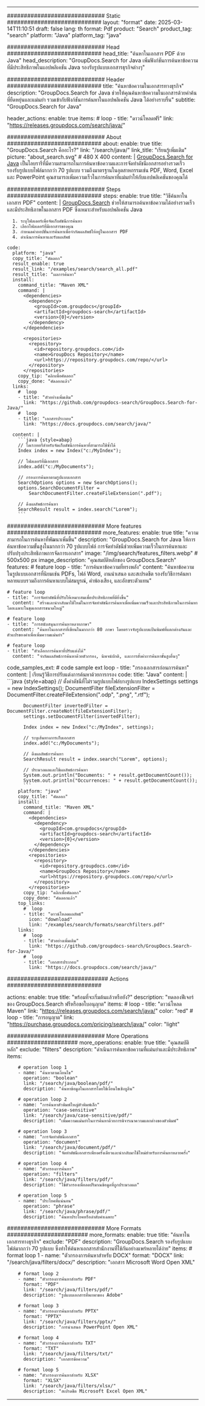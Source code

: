 
---
############################# Static ############################
layout: "format"
date:  2025-03-14T11:10:51
draft: false
lang: th
format: Pdf
product: "Search"
product_tag: "search"
platform: "Java"
platform_tag: "java"

############################# Head ############################
head_title: "ค้นหาในเอกสาร PDF ด้วย Java"
head_description: "GroupDocs.Search for Java เพิ่มฟังก์ชันการค้นหาข้อความที่มีประสิทธิภาพในแอปพลิเคชัน Java รองรับรูปแบบเอกสารธุรกิจต่างๆ"

############################# Header ############################
title: "ค้นหาข้อความในเอกสารทางธุรกิจ" 
description: "GroupDocs.Search for Java ช่วยให้คุณค้นหาข้อความในเอกสารด้วยคำค้นที่ยืดหยุ่นและแม่นยำ รวมเข้ากับฟังก์ชันการค้นหาในแอปพลิเคชัน Java ได้อย่างราบรื่น"
subtitle: "GroupDocs.Search for Java" 

header_actions:
  enable: true
  items:
    #  loop
    - title: "ดาวน์โหลดฟรี"
      link: "https://releases.groupdocs.com/search/java/"
      
############################# About ############################
about:
    enable: true
    title: "GroupDocs.Search คืออะไร?"
    link: "/search/java/"
    link_title: "เรียนรู้เพิ่มเติม"
    picture: "about_search.svg" # 480 X 400
    content: |
       [GroupDocs.Search for Java](/search/java/) เป็นไลบรารีที่มีความสามารถในการค้นหาข้อความและการจัดทำดัชนีเอกสารอย่างรวดเร็ว รองรับรูปแบบไฟล์มากกว่า 70 รูปแบบ รวมถึงมาตรฐานในอุตสาหกรรมเช่น PDF, Word, Excel และ PowerPoint คุณสามารถเพิ่มความเร็วในการค้นหาที่แม่นยำให้กับแอปพลิเคชันของคุณได้

############################# Steps ############################
steps:
    enable: true
    title: "วิธีค้นหาในเอกสาร PDF"
    content: |
      [GroupDocs.Search](/search/java/) ช่วยให้สามารถค้นหาข้อความได้อย่างรวดเร็วและมีประสิทธิภาพในเอกสาร PDF ซึ่งเหมาะสำหรับแอปพลิเคชัน Java
      
      1. ระบุโฟลเดอร์เพื่อจัดเก็บดัชนีการค้นหา
      2. เลือกโฟลเดอร์ที่มีเอกสารของคุณ
      3. กำหนดค่าออปชั่นการค้นหาเพื่อจำกัดผลลัพธ์ให้อยู่ในเอกสาร PDF
      4. ดำเนินการค้นหาและรับผลลัพธ์
   
    code:
      platform: "java"
      copy_title: "คัดลอก"
      result_enable: true
      result_link: "/examples/search/search_all.pdf"
      result_title: "ผลการค้นหา"
      install:
        command_title: "Maven XML"
        command: |
          <dependencies>
            <dependency>
              <groupId>com.groupdocs</groupId>
              <artifactId>groupdocs-search</artifactId>
              <version>{0}</version>
            </dependency>
          </dependencies>

          <repositories>
            <repository>
              <id>repository.groupdocs.com</id>
              <name>GroupDocs Repository</name>
              <url>https://repository.groupdocs.com/repo/</url>
            </repository>
          </repositories>
        copy_tip: "คลิกเพื่อคัดลอก"
        copy_done: "คัดลอกแล้ว"
      links:
        #  loop
        - title: "ตัวอย่างเพิ่มเติม"
          link: "https://github.com/groupdocs-search/GroupDocs.Search-for-Java/"
        #  loop
        - title: "เอกสารประกอบ"
          link: "https://docs.groupdocs.com/search/java/"
          
      content: |
        ```java {style=abap}
        // ไดเรกทอรีสำหรับจัดเก็บดัชนีการค้นหาที่สามารถใช้ซ้ำได้
        Index index = new Index("c:/MyIndex");

        // โฟลเดอร์ที่มีเอกสาร
        index.add("c:/MyDocuments");

        // กรองการค้นหาตามรูปแบบเอกสาร
        SearchOptions options = new SearchOptions();
        options.SearchDocumentFilter = 
            SearchDocumentFilter.createFileExtension(".pdf");

        // ดึงผลลัพธ์การค้นหา
        SearchResult result = index.search("Lorem");
        ```            

############################# More features ############################
more_features:
  enable: true
  title: "ความสามารถในการค้นหาที่พัฒนาเพิ่มขึ้น"
  description: "GroupDocs.Search for Java ให้การค้นหาข้อความขั้นสูงในมากกว่า 70 รูปแบบไฟล์ การจัดทำดัชนีช่วยเพิ่มความเร็วในการค้นหาและปรับปรุงประสิทธิภาพการจัดการเอกสาร"
  image: "/img/search/features_filters.webp" # 500x500 px
  image_description: "คุณสมบัติหลักของ GroupDocs.Search"
  features:
    # feature loop
    - title: "การค้นหาข้อความที่ทรงพลัง"
      content: "ค้นหาข้อความในรูปแบบเอกสารที่นิยมเช่น PDFs, ไฟล์ Word, งานนำเสนอ และสเปรดชีต รองรับวิธีการค้นหาหลายแบบรวมถึงการค้นหาแบบไม่สมบูรณ์, คำพ้องเสียง, และอักขระตัวแทน"

    # feature loop
    - title: "การจัดทำดัชนีที่ปรับให้เหมาะสมเพื่อประสิทธิภาพที่ดียิ่งขึ้น"
      content: "สร้างและนำกลับมาใช้ใหม่ในการจัดทำดัชนีการค้นหาเพื่อเพิ่มความเร็วและประสิทธิภาพในการค้นหา โดยเฉพาะในชุดเอกสารขนาดใหญ่"

    # feature loop
    - title: "การสนับสนุนการค้นหาหลายภาษา"
      content: "ค้นหาในเอกสารที่เขียนในมากกว่า 80 ภาษา โดยตรวจจับรูปแบบแป้นพิมพ์ที่แตกต่างกันและตัวแปรของคำเพื่อเพิ่มความแม่นยำ"

    # feature loop
    - title: "ตัวเลือกการค้นหาที่ปรับแต่งได้"
      content: "จำกัดผลลัพธ์การค้นหาด้วยตัวกรอง, นิพจน์ปกติ, และการตั้งค่าการค้นหาขั้นสูงอื่นๆ"
      
  code_samples_ext:
    # code sample ext loop
    - title: "กรองเอกสารก่อนการค้นหา"
      content: |
        เรียนรู้วิธีการปรับแต่งการค้นหาด้วยการกรอง
      code:
        title: "Java"
        content: |
          ```java {style=abap}
          // ตั้งค่าดัชนีที่ไม่รวมรูปแบบไฟล์บางรูปแบบ
          IndexSettings settings = new IndexSettings();
          DocumentFilter fileExtensionFilter = 
            DocumentFilter.createFileExtension(".odp", ".png", ".rtf");

          DocumentFilter invertedFilter = DocumentFilter.createNot(fileExtensionFilter);
          settings.setDocumentFilter(invertedFilter);

          Index index = new Index("c:/MyIndex", settings);
              
          // ระบุเส้นทางการเก็บเอกสาร
          index.add("c:/MyDocuments");

          // ดึงผลลัพธ์การค้นหา
          SearchResult result = index.search("Lorem", options);
          
          // ประมวลผลและใช้ผลลัพธ์การค้นหา
          System.out.println("Documents: " + result.getDocumentCount());
          System.out.println("Occurrences: " + result.getDocumentCount());
          ```
        platform: "java"
        copy_title: "คัดลอก"
        install:
          command_title: "Maven XML"
          command: |
            <dependencies>
              <dependency>
                <groupId>com.groupdocs</groupId>
                <artifactId>groupdocs-search</artifactId>
                <version>{0}</version>
              </dependency>
            </dependencies>
            <repositories>
              <repository>
                <id>repository.groupdocs.com</id>
                <name>GroupDocs Repository</name>
                <url>https://repository.groupdocs.com/repo/</url>
              </repository>
            </repositories>
          copy_tip: "คลิกเพื่อคัดลอก"
          copy_done: "คัดลอกแล้ว"
        top_links:
          #  loop
          - title: "ดาวน์โหลดผลลัพธ์"
            icon: "download"
            link: "/examples/search/formats/searchfilters.pdf"
        links:
          #  loop
          - title: "ตัวอย่างเพิ่มเติม"
            link: "https://github.com/groupdocs-search/GroupDocs.Search-for-Java/"
          #  loop
          - title: "เอกสารประกอบ"
            link: "https://docs.groupdocs.com/search/java/"
            

            


############################## Actions ############################

actions:
  enable: true
  title: "พร้อมที่จะเริ่มต้นแล้วหรือยัง?"
  description: "ทดลองฟีเจอร์ของ GroupDocs.Search ฟรีหรือขอใบอนุญาต"
  items:
    #  loop
    - title: "ดาวน์โหลด Maven"
      link: "https://releases.groupdocs.com/search/java/"
      color: "red"
        #  loop
    - title: "การอนุญาต"
      link: "https://purchase.groupdocs.com/pricing/search/java/"
      color: "light"


############################# More Operations #####################
more_operations:
    enable: true
    title: "คุณสมบัติหลัก"
    exclude: "filters"
    description: "ดำเนินการค้นหาข้อความที่แม่นยำและมีประสิทธิภาพ"
    items: 
          
        # operation loop 1
        - name: "ค้นหาตามเงื่อนไข"
          operation: "boolean"
          link: "/search/java/boolean/pdf/"
          description: "ค้นหาข้อมูลในเอกสารโดยใช้เงื่อนไขเชิงบูลีน"

        # operation loop 2
        - name: "การค้นหาตัวพิมพ์ใหญ่ตัวพิมพ์เล็ก"
          operation: "case-sensitive"
          link: "/search/java/case-sensitive/pdf/"
          description: "เพิ่มความแม่นยำในการค้นหาด้วยการพิจารณาความแตกต่างของตัวพิมพ์"

        # operation loop 3
        - name: "การจัดทำดัชนีเอกสาร"
          operation: "document"
          link: "/search/java/document/pdf/"
          description: "จัดทำดัชนีเอกสารเพียงครั้งเดียวและนำกลับมาใช้ใหม่สำหรับการค้นหาหลายครั้ง"

        # operation loop 4
        - name: "ตัวกรองการค้นหา"
          operation: "filters"
          link: "/search/java/filters/pdf/"
          description: "ใช้ตัวกรองเพื่อลดปริมาณข้อมูลที่ถูกประมวลผล"

        # operation loop 5
        - name: "ประโยคที่แน่นอน"
          operation: "phrase"
          link: "/search/java/phrase/pdf/"
          description: "ค้นหาประโยคหรือลำดับคำเฉพาะ"
          
        
          
############################# More Formats ########################
more_formats:
    enable: true
    title: "ค้นหาในเอกสารทางธุรกิจ"
    exclude: "PDF"
    description: "GroupDocs.Search รองรับรูปแบบไฟล์มากกว่า 70 รูปแบบ ซึ่งทำให้ค้นหาเอกสารสำนักงานที่ใช้กันอย่างแพร่หลายได้ง่าย"
    items: 
        # format loop 1
        - name: "ตัวกรองการค้นหาสำหรับ DOCX"
          format: "DOCX"
          link: "/search/java/filters/docx/"
          description: "เอกสาร Microsoft Word Open XML"
          
        # format loop 2
        - name: "ตัวกรองการค้นหาสำหรับ PDF"
          format: "PDF"
          link: "/search/java/filters/pdf/"
          description: "รูปแบบเอกสารที่พกพาของ Adobe"
          
        # format loop 3
        - name: "ตัวกรองการค้นหาสำหรับ PPTX"
          format: "PPTX"
          link: "/search/java/filters/pptx/"
          description: "การนำเสนอ PowerPoint Open XML"

        # format loop 4
        - name: "ตัวกรองการค้นหาสำหรับ TXT"
          format: "TXT"
          link: "/search/java/filters/txt/"
          description: "เอกสารข้อความ"
          
        # format loop 5
        - name: "ตัวกรองการค้นหาสำหรับ XLSX"
          format: "XLSX"
          link: "/search/java/filters/xlsx/"
          description: "สเปรดชีต Microsoft Excel Open XML"
  

---